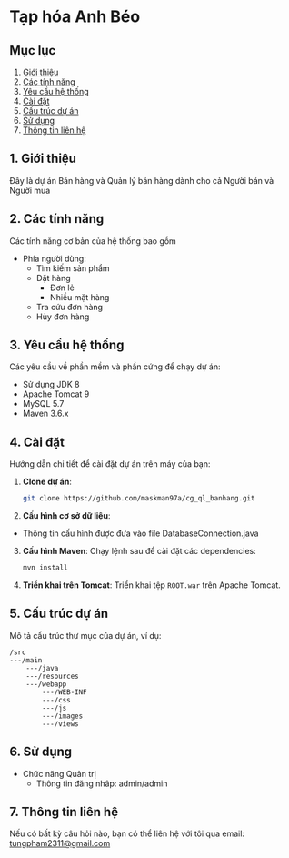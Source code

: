 # Tạp hóa Anh Béo

## Mục lục
1. [Giới thiệu](#giới-thiệu)
2. [Các tính năng](#các-tính-năng)
3. [Yêu cầu hệ thống](#yêu-cầu-hệ-thống)
4. [Cài đặt](#cài-đặt)
5. [Cấu trúc dự án](#cấu-trúc-dự-án)
6. [Sử dụng](#sử-dụng)
7. [Thông tin liên hệ](#thông-tin-liên-hệ)

## 1. Giới thiệu

Đây là dự án Bán hàng và Quản lý bán hàng dành cho cả Người bán và Người mua

## 2. Các tính năng

Các tính năng cơ bản của hệ thống bao gồm
- Phía người dùng:
  - Tìm kiếm sản phẩm
  - Đặt hàng
    - Đơn lẻ
    - Nhiều mặt hàng
  - Tra cứu đơn hàng
  - Hủy đơn hàng

## 3. Yêu cầu hệ thống

Các yêu cầu về phần mềm và phần cứng để chạy dự án:
- Sử dụng JDK 8
- Apache Tomcat 9
- MySQL 5.7
- Maven 3.6.x

## 4. Cài đặt

Hướng dẫn chi tiết để cài đặt dự án trên máy của bạn:

1. **Clone dự án**:
    ```bash
    git clone https://github.com/maskman97a/cg_ql_banhang.git

    ```
2. **Cấu hình cơ sở dữ liệu**: 
- Thông tin cấu hình được đưa vào file DatabaseConnection.java

3. **Cấu hình Maven**: Chạy lệnh sau để cài đặt các dependencies:
    ```bash
    mvn install
    ```
4. **Triển khai trên Tomcat**: Triển khai tệp `ROOT.war` trên Apache Tomcat.

## 5. Cấu trúc dự án

Mô tả cấu trúc thư mục của dự án, ví dụ:
```
/src
---/main
    ---/java
    ---/resources
    ---/webapp
        ---/WEB-INF
        ---/css
        ---/js
        ---/images
        ---/views
```

## 6. Sử dụng

- Chức năng Quản trị
  - Thông tin đăng nhâp: admin/admin

## 7. Thông tin liên hệ

Nếu có bất kỳ câu hỏi nào, bạn có thể liên hệ với tôi qua email: tungpham2311@gmail.com

